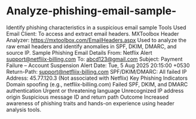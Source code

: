 # Analyze-phishing-email-sample-
Identify phishing characteristics in a suspicious email sample
Tools Used
Email Client: To access and extract email headers.
MXToolbox Header Analyzer: https://mxtoolbox.com/EmailHeaders.aspx Used to analyze the raw email headers and identify anomalies in SPF, DKIM, DMARC, and source IP.
Sample Phishing Email Details
From: Netflix Alert support@netfliix-billing.com
To: abcd123@gmail.com
Subject: Payment Failure – Account Suspension Alert
Date: Tue, 5 Aug 2025 20:15:00 +0530
Return-Path: support@netfliix-billing.com
SPF/DKIM/DMARC: All failed
IP Address: 45.77.120.3 (Not associated with Netflix)
Key Phishing Indicators
Domain spoofing (e.g., netfliix-billing.com)
Failed SPF, DKIM, and DMARC authentication
Urgent or threatening language
Unrecognized IP address origin
Suspicious message ID and return path
Outcome
Increased awareness of phishing traits and hands-on experience using header analysis tools.

